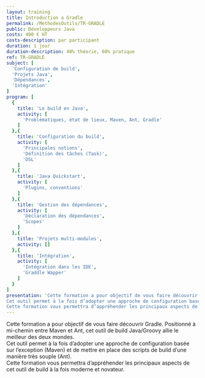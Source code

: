 ```yaml
---
layout: training
title: Introduction a Gradle
permalink: /MethodesOutils/TR-GRADLE
public: Développeurs Java
costs: 490 € HT
costs-description: par participant
duration: 1 jour
duration-description: 40% théorie, 60% pratique
ref: TR-GRADLE
subject: [
  'Configuration de build',
  'Projets Java',
  'Dépendances',
  'Intégration'
]
program: [
  {
    title: 'Le build en Java',
    activity: [
      'Problématiques, état de lieux, Maven, Ant, Gradle'
    ]
  },{
    title: 'Configuration du build',
    activity: [
      'Principales notions',
      'Définition des tâches (Task)',
      'DSL'
    ]
  },{
    title: 'Java Quickstart',
    activity: [
      'Plugins, conventions'
    ]
  },{
    title: 'Gestion des dépendances',
    activity: [
      'Déclaration des dépendances',
      'Scopes'
    ]
  },{
    title: 'Projets multi-modules',
    activity: []
  },{
    title: 'Intégration',
    activity: [
      'Intégration dans les IDE',
      'Graddle Wapper'
    ]
  }
]
presentation: 'Cette formation a pour objectif de vous faire découvrir Gradle. Positionné à mi-chemin entre Maven et Ant, cet outil de build Java/Groovy allie le meilleur des deux mondes.
Cet outil permet à la fois d’adopter une approche de configuration basée sur l’exception (Maven) et de mettre en place des scripts de build d’une manière très souple (Ant).
Cette formation vous permettra d’appréhender les principaux aspects de cet outil de build à la fois moderne et novateur.'
---
```


Cette formation a pour objectif de vous faire découvrir Gradle. Positionné à mi-chemin entre Maven et Ant, cet outil de build Java/Groovy allie le meilleur des deux mondes.  
Cet outil permet à la fois d’adopter une approche de configuration basée sur l’exception (Maven) et de mettre en place des scripts de build d’une manière très souple (Ant).  
Cette formation vous permettra d’appréhender les principaux aspects de cet outil de build à la fois moderne et novateur.  
